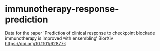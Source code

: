 # immunotherapy-response-prediction
Data for the paper 'Prediction of clinical response to checkpoint blockade immunotherapy is improved with ensembling' 
BiorXiv https://doi.org/10.1101/628776
